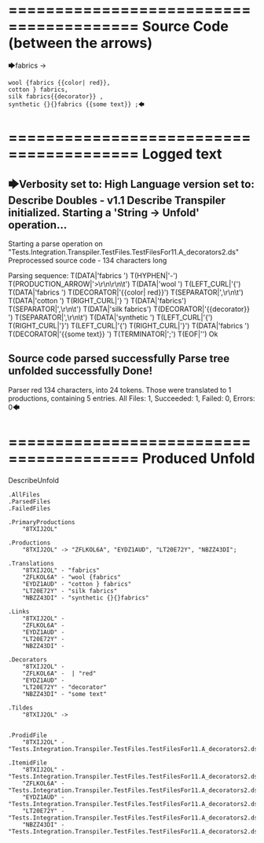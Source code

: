 ========================================
Source Code (between the arrows)
========================================

🡆fabrics ->

	wool {fabrics {{color| red}},
	cotton } fabrics,
	silk fabrics{{decorator}} ,
	synthetic {}{}fabrics {{some text}} ;🡄

========================================
Logged text
========================================

🡆Verbosity set to: High
Language version set to: Describe Doubles - v1.1
Describe Transpiler initialized.
Starting a 'String -> Unfold' operation...
------------------------
Starting a parse operation on "Tests.Integration.Transpiler.TestFiles.TestFilesFor11.A_decorators2.ds"
Preprocessed source code - 134 characters long

Parsing sequence: T(DATA|'fabrics ') T(HYPHEN|'-') T(PRODUCTION_ARROW|'>\r\n\r\n\t') T(DATA|'wool ') T(LEFT_CURL|'{') T(DATA|'fabrics ') T(DECORATOR|'{{color| red}}') T(SEPARATOR|',\r\n\t') T(DATA|'cotton ') T(RIGHT_CURL|'} ') T(DATA|'fabrics') T(SEPARATOR|',\r\n\t') T(DATA|'silk fabrics') T(DECORATOR|'{{decorator}} ') T(SEPARATOR|',\r\n\t') T(DATA|'synthetic ') T(LEFT_CURL|'{') T(RIGHT_CURL|'}') T(LEFT_CURL|'{') T(RIGHT_CURL|'}') T(DATA|'fabrics ') T(DECORATOR|'{{some text}} ') T(TERMINATOR|';') T(EOF|'<EOF>') Ok

Source code parsed successfully
Parse tree unfolded successfully
Done!
------------------------
Parser red 134 characters, into 24 tokens.
Those were translated to 1 productions, containing 5 entries.
All Files: 1, Succeeded: 1, Failed: 0, Errors: 0🡄

========================================
Produced Unfold
========================================

DescribeUnfold

    .AllFiles
    .ParsedFiles
    .FailedFiles

    .PrimaryProductions
        "8TXIJ2OL" 

    .Productions
        "8TXIJ2OL" -> "ZFLKOL6A", "EYDZ1AUD", "LT20E72Y", "NBZZ43DI";

    .Translations
        "8TXIJ2OL" - "fabrics"
        "ZFLKOL6A" - "wool {fabrics"
        "EYDZ1AUD" - "cotton } fabrics"
        "LT20E72Y" - "silk fabrics"
        "NBZZ43DI" - "synthetic {}{}fabrics"

    .Links
        "8TXIJ2OL" - 
        "ZFLKOL6A" - 
        "EYDZ1AUD" - 
        "LT20E72Y" - 
        "NBZZ43DI" - 

    .Decorators
        "8TXIJ2OL" - 
        "ZFLKOL6A" -  | "red"
        "EYDZ1AUD" - 
        "LT20E72Y" - "decorator"
        "NBZZ43DI" - "some text"

    .Tildes
        "8TXIJ2OL" -> 


    .ProdidFile
        "8TXIJ2OL" - "Tests.Integration.Transpiler.TestFiles.TestFilesFor11.A_decorators2.ds"

    .ItemidFile
        "8TXIJ2OL" - "Tests.Integration.Transpiler.TestFiles.TestFilesFor11.A_decorators2.ds"
        "ZFLKOL6A" - "Tests.Integration.Transpiler.TestFiles.TestFilesFor11.A_decorators2.ds"
        "EYDZ1AUD" - "Tests.Integration.Transpiler.TestFiles.TestFilesFor11.A_decorators2.ds"
        "LT20E72Y" - "Tests.Integration.Transpiler.TestFiles.TestFilesFor11.A_decorators2.ds"
        "NBZZ43DI" - "Tests.Integration.Transpiler.TestFiles.TestFilesFor11.A_decorators2.ds"


